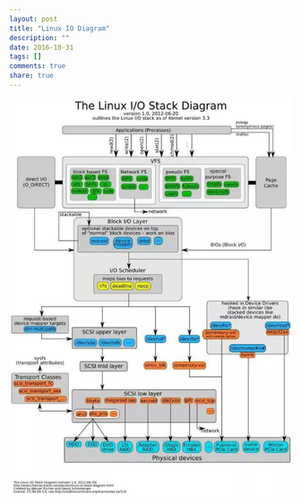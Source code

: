 ```yaml
---
layout: post
title: "Linux IO Diagram"
description: ""
date: 2016-10-31
tags: []
comments: true
share: true
---
```


![](/assets/images/posts/695/261DF13B5816F3A409A082.JPEG)

  

